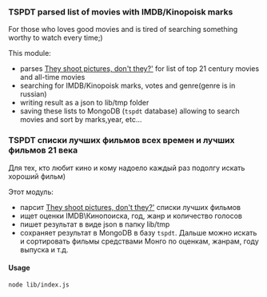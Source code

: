 ### TSPDT parsed list of movies with IMDB/Kinopoisk marks

For those who loves good movies and is tired of searching something worthy to watch every time;)

This module:

 - parses [They shoot pictures, don't they?'](http://theyshootpictures.com) for list of top 21 century movies and all-time movies
 - searching for IMDB/Kinopoisk marks, votes and genre(genre is in russian)
 - writing result as a json to lib/tmp folder
 - saving these lists to MongoDB (`tspdt` database) allowing to search movies and sort by marks,year, etc...

 ### TSPDT списки лучших фильмов всех времен и лучших фильмов 21 века

 Для тех, кто любит кино и кому надоело каждый раз подолгу искать хороший фильм)

 Этот модуль:

  - парсит [They shoot pictures, don't they?'](http://theyshootpictures.com) списки лучших фильмов
  - ищет оценки IMDB\Кинопоиска, год, жанр и количество голосов
  - пишет результат в виде json в папку lib/tmp
  - сохраняет результат в MongoDB в базу `tspdt`. Дальше можно искать и сортировать фильмы средствами Монго по оценкам, жанрам, году выпуска и т.д.

  #### Usage

  ```
  node lib/index.js
  ```


